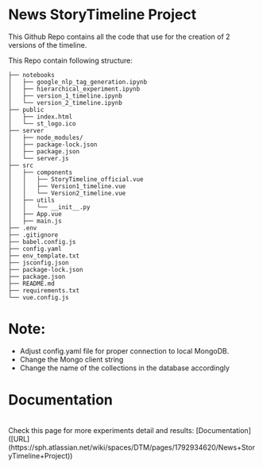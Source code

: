 # News StoryTimeline Project
This Github Repo contains all the code that use for the creation of 2 versions of the timeline.

This Repo contain following structure:
```
├── notebooks
│   ├── google_nlp_tag_generation.ipynb
│   ├── hierarchical_experiment.ipynb
│   ├── version_1_timeline.ipynb
│   └── version_2_timeline.ipynb
├── public
│   ├── index.html
│   └── st_logo.ico
├── server
│   ├── node_modules/
│   ├── package-lock.json
│   ├── package.json
│   └── server.js
├── src
│   ├── components
│   │   ├── StoryTimeline_official.vue
│   │   ├── Version1_timeline.vue
│   │   └── Version2_timeline.vue
│   ├── utils
│   │   └── __init__.py
│   ├── App.vue
│   ├── main.js
├── .env
├── .gitignore
├── babel.config.js
├── config.yaml
├── env_template.txt
├── jsconfig.json
├── package-lock.json
├── package.json
├── README.md
├── requirements.txt
└── vue.config.js
```

# Note:
- Adjust config.yaml file for proper connection to local MongoDB.
- Change the Mongo client string
- Change the name of the collections in the database accordingly


# Documentation
<br>
Check this page for more experiments detail and results: [Documentation]([URL](https://sph.atlassian.net/wiki/spaces/DTM/pages/1792934620/News+StoryTimeline+Project))



